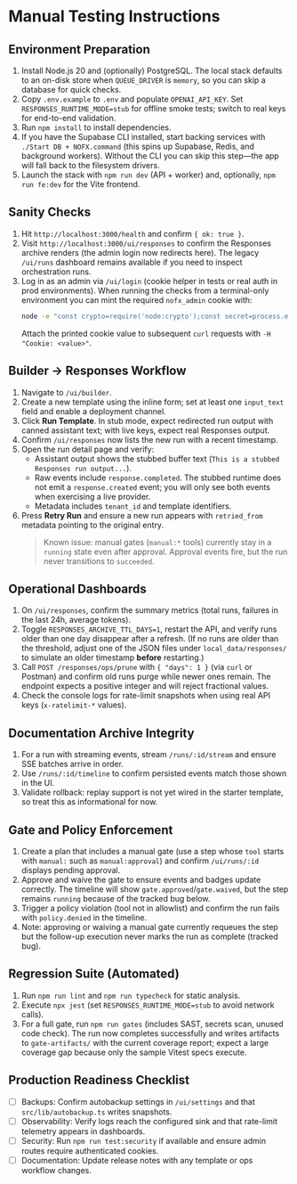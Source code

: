 # Manual Testing Instructions

## Environment Preparation
1. Install Node.js 20 and (optionally) PostgreSQL. The local stack defaults to an on-disk store when `QUEUE_DRIVER` is `memory`, so you can skip a database for quick checks.
2. Copy `.env.example` to `.env` and populate `OPENAI_API_KEY`. Set `RESPONSES_RUNTIME_MODE=stub` for offline smoke tests; switch to real keys for end-to-end validation.
3. Run `npm install` to install dependencies.
4. If you have the Supabase CLI installed, start backing services with `./Start DB + NOFX.command` (this spins up Supabase, Redis, and background workers). Without the CLI you can skip this step—the app will fall back to the filesystem drivers.
5. Launch the stack with `npm run dev` (API + worker) and, optionally, `npm run fe:dev` for the Vite frontend.

## Sanity Checks
1. Hit `http://localhost:3000/health` and confirm `{ ok: true }`.
2. Visit `http://localhost:3000/ui/responses` to confirm the Responses archive renders (the admin login now redirects here). The
   legacy `/ui/runs` dashboard remains available if you need to inspect orchestration runs.
3. Log in as an admin via `/ui/login` (cookie helper in tests or real auth in prod environments). When running the checks from a
   terminal-only environment you can mint the required `nofx_admin` cookie with:
   ```bash
   node -e "const crypto=require('node:crypto');const secret=process.env.ADMIN_SECRET||process.env.ADMIN_PASSWORD||'dev-secret';const sig=crypto.createHmac('sha256',secret).update('1').digest('hex');console.log(`nofx_admin=1|${sig}`);"
   ```
   Attach the printed cookie value to subsequent `curl` requests with `-H "Cookie: <value>"`.

## Builder → Responses Workflow
1. Navigate to `/ui/builder`.
2. Create a new template using the inline form; set at least one `input_text` field and enable a deployment channel.
3. Click **Run Template**. In stub mode, expect redirected run output with canned assistant text; with live keys, expect real Responses output.
4. Confirm `/ui/responses` now lists the new run with a recent timestamp.
5. Open the run detail page and verify:
   - Assistant output shows the stubbed buffer text (`This is a stubbed Responses run output...`).
   - Raw events include `response.completed`. The stubbed runtime does not emit a `response.created` event; you will only see both events when exercising a live provider.
   - Metadata includes `tenant_id` and template identifiers.
6. Press **Retry Run** and ensure a new run appears with `retried_from` metadata pointing to the original entry.
   > Known issue: manual gates (`manual:*` tools) currently stay in a `running` state even after approval. Approval events fire, but the run never transitions to `succeeded`.

## Operational Dashboards
1. On `/ui/responses`, confirm the summary metrics (total runs, failures in the last 24h, average tokens).
2. Toggle `RESPONSES_ARCHIVE_TTL_DAYS=1`, restart the API, and verify runs older than one day disappear after a refresh. (If no runs are older than the threshold, adjust one of the JSON files under `local_data/responses/` to simulate an older timestamp **before** restarting.)
3. Call `POST /responses/ops/prune` with `{ "days": 1 }` (via `curl` or Postman) and confirm old runs purge while newer ones remain. The endpoint expects a positive integer and will reject fractional values.
4. Check the console logs for rate-limit snapshots when using real API keys (`x-ratelimit-*` values).

## Documentation Archive Integrity
1. For a run with streaming events, stream `/runs/:id/stream` and ensure SSE batches arrive in order.
2. Use `/runs/:id/timeline` to confirm persisted events match those shown in the UI.
3. Validate rollback: replay support is not yet wired in the starter template, so treat this as informational for now.

## Gate and Policy Enforcement
1. Create a plan that includes a manual gate (use a step whose `tool` starts with `manual:` such as `manual:approval`) and confirm `/ui/runs/:id` displays pending approval.
2. Approve and waive the gate to ensure events and badges update correctly. The timeline will show `gate.approved`/`gate.waived`, but the step remains `running` because of the tracked bug below.
3. Trigger a policy violation (tool not in allowlist) and confirm the run fails with `policy.denied` in the timeline.
4. Note: approving or waiving a manual gate currently requeues the step but the follow-up execution never marks the run as complete (tracked bug).

## Regression Suite (Automated)
1. Run `npm run lint` and `npm run typecheck` for static analysis.
2. Execute `npx jest` (set `RESPONSES_RUNTIME_MODE=stub` to avoid network calls).
3. For a full gate, run `npm run gates` (includes SAST, secrets scan, unused code check). The run now completes successfully and writes artifacts to `gate-artifacts/` with the current coverage report; expect a large coverage gap because only the sample Vitest specs execute.

## Production Readiness Checklist
- [ ] Backups: Confirm autobackup settings in `/ui/settings` and that `src/lib/autobackup.ts` writes snapshots.
- [ ] Observability: Verify logs reach the configured sink and that rate-limit telemetry appears in dashboards.
- [ ] Security: Run `npm run test:security` if available and ensure admin routes require authenticated cookies.
- [ ] Documentation: Update release notes with any template or ops workflow changes.
